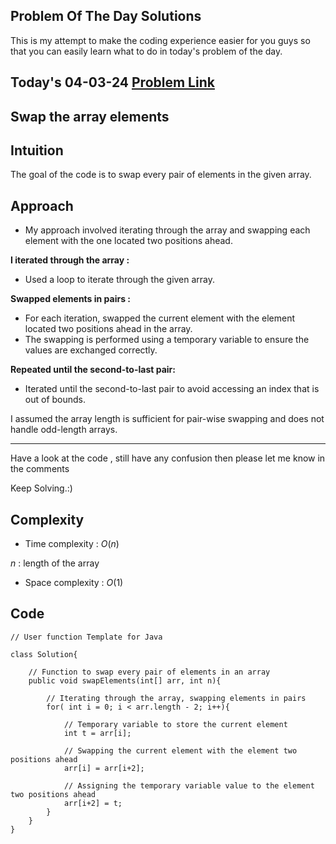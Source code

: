 ## Problem Of The Day Solutions

This is my attempt to make the coding experience easier for you guys so that you can easily learn what to do in today's problem of the day.

## Today's 04-03-24 [Problem Link](https://www.geeksforgeeks.org/problems/need-some-change/1)
## Swap the array elements

## Intuition
The goal of the code is to swap every pair of elements in the given array. 

## Approach

- My approach involved iterating through the array and swapping each element with the one located two positions ahead.

**I iterated through the array :**
   - Used a loop to iterate through the given array.

**Swapped elements in pairs :**
   - For each iteration, swapped the current element with the element located two positions ahead in the array.
   - The swapping is performed using a temporary variable to ensure the values are exchanged correctly.

**Repeated until the second-to-last pair:**
   - Iterated until the second-to-last pair to avoid accessing an index that is out of bounds.

I assumed the array length is sufficient for pair-wise swapping and does not handle odd-length arrays.

---
Have a look at the code , still have any confusion then please let me know in the comments

Keep Solving.:)

## Complexity
- Time complexity : $O( n )$
<!-- Add your time complexity here, e.g. $$O())$$ -->
$n$ : length of the array
- Space complexity : $O( 1 )$
<!-- Add your space complexity here, e.g. $$O(n)$$ -->

## Code

```
// User function Template for Java

class Solution{
    
    // Function to swap every pair of elements in an array
    public void swapElements(int[] arr, int n){
        
        // Iterating through the array, swapping elements in pairs
        for( int i = 0; i < arr.length - 2; i++){
            
            // Temporary variable to store the current element
            int t = arr[i];
            
            // Swapping the current element with the element two positions ahead
            arr[i] = arr[i+2];
            
            // Assigning the temporary variable value to the element two positions ahead
            arr[i+2] = t;
        }
    }
}
```

